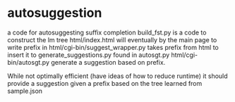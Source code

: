 # autosuggestion
a code for autosuggesting suffix completion
build_fst.py is a code to construct the lm tree
html/index.html will eventually by the main page to write prefix in
html/cgi-bin/suggest_wrapper.py takes prefix from html to insert 
it to generate_suggestions.py found in autosgt.py
html/cgi-bin/autosgt.py generate a suggestion based on prefix.

While not optimally efficient (have ideas of how to reduce runtime) it should provide a suggestion given a prefix
based on the tree learned from sample.json
